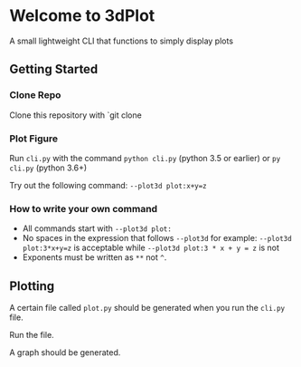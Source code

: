 # Welcome to 3dPlot
A small lightweight CLI that functions to simply display plots

## Getting Started

### Clone Repo
Clone this repository with `git clone <url>

### Plot Figure
Run `cli.py` with the command `python cli.py` (python 3.5 or earlier) or `py cli.py` (python 3.6+)

Try out the following command:
`--plot3d plot:x+y=z`

### How to write your own command
* All commands start with `--plot3d plot:`
* No spaces in the expression that follows `--plot3d` for example: `--plot3d plot:3*x+y=z` is acceptable while `--plot3d plot:3 * x + y = z` is not
* Exponents must be written as `**` not `^`.

## Plotting
A certain file called `plot.py` should be generated when you run the `cli.py` file.

Run the file. 

A graph should be generated.

